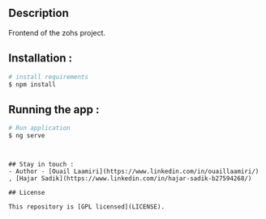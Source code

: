 ## Description

Frontend of the zohs project.

## Installation :
```bash
# install requirements
$ npm install
```
## Running the app : 
```bash
# Run application
$ ng serve
```

```


## Stay in touch :
- Author - [Ouail Laamiri](https://www.linkedin.com/in/ouaillaamiri/) , [Hajar Sadik](https://www.linkedin.com/in/hajar-sadik-b27594268/)

## License

This repository is [GPL licensed](LICENSE).


